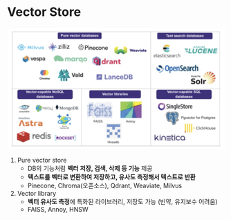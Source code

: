# Vector Store

![vector-dbs](./assets/vector-dbs.png)
1. Pure vector store
    - DB의 기능처럼 **벡터 저장, 검색, 삭제 등 기능** 제공
    - **텍스트를 벡터로 변환하여 저장하고, 유사도 측정해서 텍스트로 반환**
    - Pinecone, Chroma(오픈소스), Qdrant, Weaviate, Milvus
2. Vector library
    - **벡터 유사도 측정**에 특화된 라이브러리, 저장도 가능 (빈약, 유지보수 어려움)
    - FAISS, Annoy, HNSW